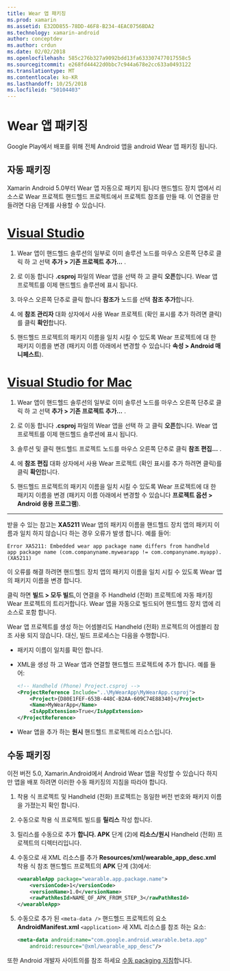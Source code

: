 ```yaml
---
title: Wear 앱 패키징
ms.prod: xamarin
ms.assetid: E32DD855-78DD-46F8-B234-4EAC0756BDA2
ms.technology: xamarin-android
author: conceptdev
ms.author: crdun
ms.date: 02/02/2018
ms.openlocfilehash: 585c276b327a9092bdd13fa633307477017558c5
ms.sourcegitcommit: e268fd44422d0bbc7c944a678e2cc633a0493122
ms.translationtype: MT
ms.contentlocale: ko-KR
ms.lasthandoff: 10/25/2018
ms.locfileid: "50104403"
---
```

# <a name="packaging-wear-apps"></a>Wear 앱 패키징

Google Play에서 배포를 위해 전체 Android 앱을 android Wear 앱 패키징 됩니다. 

## <a name="automatic-packaging"></a>자동 패키징

Xamarin Android 5.0부터 Wear 앱 자동으로 패키지 됩니다 핸드헬드 장치 앱에서 리소스로 Wear 프로젝트 핸드헬드 프로젝트에서 프로젝트 참조를 만들 때. 이 연결을 만들려면 다음 단계를 사용할 수 있습니다. 

# <a name="visual-studiotabwindows"></a>[Visual Studio](#tab/windows)

1. Wear 앱이 핸드헬드 솔루션의 일부로 이미 솔루션 노드를 마우스 오른쪽 단추로 클릭 하 고 선택 **추가 > 기존 프로젝트 추가...** .

2. 로 이동 합니다 **.csproj** 파일의 Wear 앱을 선택 하 고 클릭 **오픈**합니다. Wear 앱 프로젝트를 이제 핸드헬드 솔루션에 표시 됩니다.

3. 마우스 오른쪽 단추로 클릭 합니다 **참조가** 노드를 선택 **참조 추가**합니다.

4. 에 **참조 관리자** 대화 상자에서 사용 Wear 프로젝트 (확인 표시를 추가 하려면 클릭)를 클릭 **확인**합니다.

5. 핸드헬드 프로젝트의 패키지 이름을 일치 시킬 수 있도록 Wear 프로젝트에 대 한 패키지 이름을 변경 (패키지 이름 아래에서 변경할 수 있습니다 **속성 > Android 매니페스트**).

# <a name="visual-studio-for-mactabmacos"></a>[Visual Studio for Mac](#tab/macos)

1. Wear 앱이 핸드헬드 솔루션의 일부로 이미 솔루션 노드를 마우스 오른쪽 단추로 클릭 하 고 선택 **추가 > 기존 프로젝트 추가...** .

2. 로 이동 합니다 **.csproj** 파일의 Wear 앱을 선택 하 고 클릭 **오픈**합니다. Wear 앱 프로젝트를 이제 핸드헬드 솔루션에 표시 됩니다.

3. 솔루션 및 클릭 핸드헬드 프로젝트 노드를 마우스 오른쪽 단추로 클릭 **참조 편집...** .

4. 에 **참조 편집** 대화 상자에서 사용 Wear 프로젝트 (확인 표시를 추가 하려면 클릭)를 클릭 **확인**합니다.

5. 핸드헬드 프로젝트의 패키지 이름을 일치 시킬 수 있도록 Wear 프로젝트에 대 한 패키지 이름을 변경 (패키지 이름 아래에서 변경할 수 있습니다 **프로젝트 옵션 > Android 응용 프로그램**).

-----


받을 수 있는 참고는 **XA5211** Wear 앱의 패키지 이름을 핸드헬드 장치 앱의 패키지 이름과 일치 하지 않습니다 하는 경우 오류가 발생 합니다. 예를 들어:

```shell
Error XA5211: Embedded wear app package name differs from handheld 
app package name (com.companyname.mywearapp != com.companyname.myapp). (XA5211)
```

이 오류를 해결 하려면 핸드헬드 장치 앱의 패키지 이름을 일치 시킬 수 있도록 Wear 앱의 패키지 이름을 변경 합니다.

클릭 하면 **빌드 > 모두 빌드**,이 연결을 주 Handheld (전화) 프로젝트에 자동 패키징 Wear 프로젝트의 트리거합니다. Wear 앱을 자동으로 빌드되어 핸드헬드 장치 앱에 리소스로 포함 합니다.

Wear 앱 프로젝트를 생성 하는 어셈블리도 Handheld (전화) 프로젝트의 어셈블리 참조 사용 되지 않습니다. 대신, 빌드 프로세스는 다음을 수행합니다.

-   패키지 이름이 일치를 확인 합니다. 

-   XML을 생성 하 고 Wear 앱과 연결할 핸드헬드 프로젝트에 추가 합니다. 예를 들어: 

    ```xml
    <!-- Handheld (Phone) Project.csproj -->
    <ProjectReference Include="..\MyWearApp\MyWearApp.csproj">
        <Project>{D80E1FEF-653B-448C-B2AA-609C74E88340}</Project>
        <Name>MyWearApp</Name>
        <IsAppExtension>True</IsAppExtension>
    </ProjectReference>
    ```

-   Wear 앱을 추가 하는 **원시** 핸드헬드 프로젝트에 리소스입니다. 


## <a name="manual-packaging"></a>수동 패키징

이전 버전 5.0, Xamarin.Android에서 Android Wear 앱을 작성할 수 있습니다 하지만 앱을 배포 하려면 이러한 수동 패키징의 지침을 따라야 합니다. 

1. 착용 식 프로젝트 및 Handheld (전화) 프로젝트는 동일한 버전 번호와 패키지 이름을 가졌는지 확인 합니다.

2. 수동으로 착용 식 프로젝트 빌드를 **릴리스** 작성 합니다.

3. 릴리스를 수동으로 추가 **합니다. APK** 단계 (2)에 **리소스/원시** Handheld (전화) 프로젝트의 디렉터리입니다.

4. 수동으로 새 XML 리소스를 추가 **Resources/xml/wearable_app_desc.xml** 착용 식 참조 핸드헬드 프로젝트의 **APK** 단계 (3)에서:

    ```xml
    <wearableApp package="wearable.app.package.name">
        <versionCode>1</versionCode>
        <versionName>1.0</versionName>
        <rawPathResId>NAME_OF_APK_FROM_STEP_3</rawPathResId>
    </wearableApp>
    ```

5. 수동으로 추가 된 `<meta-data />` 핸드헬드 프로젝트의 요소 **AndroidManifest.xml** `<application>` 새 XML 리소스를 참조 하는 요소:

    ```xml
    <meta-data android:name="com.google.android.wearable.beta.app"
        android:resource="@xml/wearable_app_desc"/>
    ```

또한 Android 개발자 사이트의를 참조 하세요 [수동 packging 지침](https://developer.android.com/training/wearables/apps/packaging.html#PackageManually)합니다.

